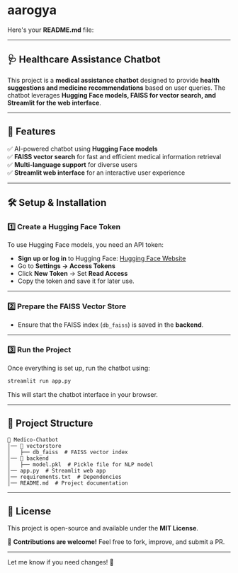 # aarogya
Here's your **README.md** file:  

---

## **🩺 Healthcare Assistance Chatbot**  

This project is a **medical assistance chatbot** designed to provide **health suggestions and medicine recommendations** based on user queries. The chatbot leverages **Hugging Face models, FAISS for vector search, and Streamlit for the web interface**.  

---

## **🚀 Features**  
✅ AI-powered chatbot using **Hugging Face models**  
✅ **FAISS vector search** for fast and efficient medical information retrieval  
✅ **Multi-language support** for diverse users  
✅ **Streamlit web interface** for an interactive user experience  

---

## **🛠️ Setup & Installation**  

### **1️⃣ Create a Hugging Face Token**  
To use Hugging Face models, you need an API token:  
- **Sign up or log in** to Hugging Face: [Hugging Face Website](https://huggingface.co/join)  
- Go to **Settings → Access Tokens**  
- Click **New Token** → Set **Read Access**  
- Copy the token and save it for later use.  

---

### **2️⃣ Prepare the FAISS Vector Store**  
- Ensure that the FAISS index (`db_faiss`) is saved in the **backend**.  

---

### **3️⃣ Run the Project**  
Once everything is set up, run the chatbot using:  
```bash
streamlit run app.py
```
This will start the chatbot interface in your browser.  

---

## **📂 Project Structure**  
```
📁 Medico-Chatbot
│── 📂 vectorstore
│   ├── db_faiss  # FAISS vector index
│── 📂 backend
│   ├── model.pkl  # Pickle file for NLP model
│── app.py  # Streamlit web app
│── requirements.txt  # Dependencies
│── README.md  # Project documentation
```

---

## **📜 License**  
This project is open-source and available under the **MIT License**.  

🚀 **Contributions are welcome!** Feel free to fork, improve, and submit a PR.  

---

Let me know if you need changes! 🚀
